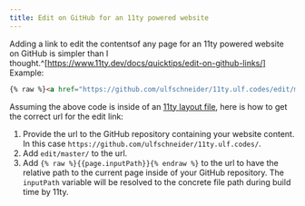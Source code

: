 ```yaml
---
title: Edit on GitHub for an 11ty powered website
---
```

Adding a link to edit the contentsof any page for an 11ty powered website on GitHub is simpler than I thought.^[https://www.11ty.dev/docs/quicktips/edit-on-github-links/] Example:

~~~html
{% raw %}<a href="https://github.com/ulfschneider/11ty.ulf.codes/edit/master/{{page.inputPath}}">Edit on GitHub</a>{% endraw %}
~~~

Assuming the above code is inside of an [11ty layout file](https://www.11ty.dev/docs/layouts/), here is how to get the correct url for the edit link:

1. Provide the url to the GitHub repository containing your website content. In this case `https://github.com/ulfschneider/11ty.ulf.codes/`. 
2. Add `edit/master/` to the url.
3. Add `{% raw %}{{page.inputPath}}{% endraw %}` to the url to have the relative path to the current page inside of your GitHub repository. The `inputPath` variable will be resolved to the concrete file path during build time by 11ty.
